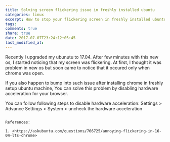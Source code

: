 ```yaml
---
title: Solving screen flickering issue in freshly installed ubuntu
categories: linux
excerpt: How to stop your flickering screen in freshly installed ubuntu
tags: 
comments: true
share: true
date: 2017-07-07T23:24:12+05:45
last_modified_at:
---
```


Recently I upgraded my ubunutu to 17.04. After few minutes with this new os, I started noticing that my screen was flickering.
At first, I thought it was problem in new os but soon came to notice that it occured only when chrome was open.

If you also happen to bump into such issue after installing chrome in freshly setup ubuntu machine, You can solve this problem by disabling hardware acceleration for your browser.

You can follow following steps to disable hardware acceleration:
Settings > Advance Settings > System > uncheck the hardware acceleration

```

References:

1. <https://askubuntu.com/questions/766725/annoying-flickering-in-16-04-lts-chrome>
